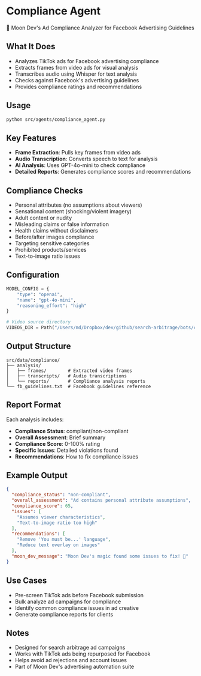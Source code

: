 # Compliance Agent

🌙 Moon Dev's Ad Compliance Analyzer for Facebook Advertising Guidelines

## What It Does
- Analyzes TikTok ads for Facebook advertising compliance
- Extracts frames from video ads for visual analysis
- Transcribes audio using Whisper for text analysis
- Checks against Facebook's advertising guidelines
- Provides compliance ratings and recommendations

## Usage
```bash
python src/agents/compliance_agent.py
```

## Key Features
- **Frame Extraction**: Pulls key frames from video ads
- **Audio Transcription**: Converts speech to text for analysis
- **AI Analysis**: Uses GPT-4o-mini to check compliance
- **Detailed Reports**: Generates compliance scores and recommendations

## Compliance Checks
- Personal attributes (no assumptions about viewers)
- Sensational content (shocking/violent imagery)
- Adult content or nudity
- Misleading claims or false information
- Health claims without disclaimers
- Before/after images compliance
- Targeting sensitive categories
- Prohibited products/services
- Text-to-image ratio issues

## Configuration
```python
MODEL_CONFIG = {
    "type": "openai",
    "name": "gpt-4o-mini",
    "reasoning_effort": "high"
}

# Video source directory
VIDEOS_DIR = Path("/Users/md/Dropbox/dev/github/search-arbitrage/bots/compliance/tiktok_ads")
```

## Output Structure
```
src/data/compliance/
├── analysis/
│   ├── frames/        # Extracted video frames
│   ├── transcripts/   # Audio transcriptions
│   └── reports/       # Compliance analysis reports
└── fb_guidelines.txt  # Facebook guidelines reference
```

## Report Format
Each analysis includes:
- **Compliance Status**: compliant/non-compliant
- **Overall Assessment**: Brief summary
- **Compliance Score**: 0-100% rating
- **Specific Issues**: Detailed violations found
- **Recommendations**: How to fix compliance issues

## Example Output
```json
{
  "compliance_status": "non-compliant",
  "overall_assessment": "Ad contains personal attribute assumptions",
  "compliance_score": 65,
  "issues": [
    "Assumes viewer characteristics",
    "Text-to-image ratio too high"
  ],
  "recommendations": [
    "Remove 'You must be...' language",
    "Reduce text overlay on images"
  ],
  "moon_dev_message": "Moon Dev's magic found some issues to fix! 🌙"
}
```

## Use Cases
- Pre-screen TikTok ads before Facebook submission
- Bulk analyze ad campaigns for compliance
- Identify common compliance issues in ad creative
- Generate compliance reports for clients

## Notes
- Designed for search arbitrage ad campaigns
- Works with TikTok ads being repurposed for Facebook
- Helps avoid ad rejections and account issues
- Part of Moon Dev's advertising automation suite
